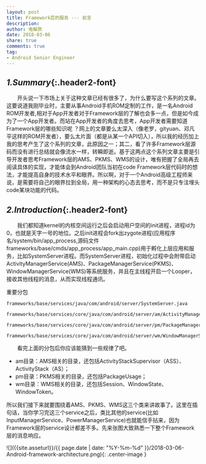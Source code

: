 ```yaml
---
layout: post
title: Framework层的服务 --- 前言
description: 
author: 电解质
date: 2018-03-06
share: true
comments: true
tag:
- Android Senior Engineer
---
```

<!-- * TOC
{:toc} -->
## *1.Summary*{:.header2-font}

&emsp;&emsp;开头说一下市场上关于这种文章已经有很多了，为什么要写这个系列的文章。这要说道我刚毕业时，主要从事Android手机ROM定制的工作，是一名Android ROM开发者,相对于App开发者对于Framework层的了解也会多一点，但是如今成为了一个App开发者。而站在App开发者的角度去思考，App开发者需要知道Framework层的哪些知识呢 ？网上的文章要么太深入（像老罗，gityuan、邓凡平这样的ROM开发者），要么太片面（都是从某一个API切入），所以我的经历加上我的思考产生了这个系列的文章，此原因之一；其二，看了许多Framework层源码而没有进行总结就会像流水一样，转瞬即逝。基于这两点这个系列文章主要是引导开发者思考Framework层的AMS、PKMS、WMS的设计，唯有把握了全局再去阅读具体的实现，才能体会到Android团队当初在code Framework层代码时的想法，才能提高自身的技术水平和眼界。所以啊，对于一个Android高级工程师来说，是需要将自己的眼界拉到全局，用一种架构的心态去思考，而不是只专注埋头code某块功能的代码。

## *2.Introduction*{:.header2-font}

&emsp;&emsp;我们都知道kernel的内核空间运行之后会启动用户空间的init进程，进程id为0，也就是天字一号的地位。之后init进程会fork出zygote进程(应用程序名/system/bin/app_process,源码文件frameworks/base/cmds/app_process/app_main.cpp)用于孵化上层应用和服务，比如SystemServer进程。而SystemServer进程，初始化过程中会附带启动ActivityManagerService(AMS)、PackageManagerService(PKMS)、WindowManagerService(WMS)等系统服务，并且在主线程开启一个Looper，接收其他线程的消息，从而实现线程通讯。

重要分包
```
frameworks/base/services/java/com/android/server/SystemServer.java

frameworks/base/services/core/java/com/android/server/am/ActivityManagerService.java

frameworks/base/services/core/java/com/android/server/pm/PackageManagerService.java

frameworks/base/services/core/java/com/android/server/wm/WindowManagerService.java
```
&emsp;&emsp;看完上面的分包后你应该能猜到一些规律了吧。
- am目录：AMS相关的目录，还包括ActivityStackSupervisor（ASS）、ActivityStack（AS）；
- pm目录：PKMS相关的目录，还包括PackageUsage；
- wm目录：WMS相关的目录，还包括Session、WindowState、WindowToken。

所以我们接下来就要围绕着AMS、PKMS、WMS这三个类来讲故事了。这里在插句话，当你学习完这三个service之后，类比其他的service(比如InputManagerService、PowerManagerService)也就能信手拈来，因为Framework层的service设计都差不多。先来张图大致熟悉一下整个Framework层的消息响应。

![]({{site.asseturl}}/{{ page.date | date: "%Y-%m-%d" }}/2018-03-06-Android-framework-architecture.png){: .center-image }

